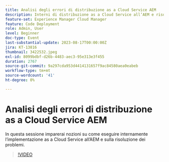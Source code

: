 ```yaml
---
title: Analisi degli errori di distribuzione as a Cloud Service AEM
description: Interni di distribuzione as a Cloud Service all’AEM e risoluzione dei problemi.
feature-set: Experience Manager Cloud Manager
feature: Code Deployment
role: Admin, User
level: Beginner
doc-type: Event
last-substantial-update: 2023-08-17T00:00:00Z
jira: KT-13816
thumbnail: 3422532.jpeg
exl-id: 8099bdbf-d26b-4483-aec3-95e313e3f455
duration: 2767
source-git-commit: 9a297cda953d4414131657f9ac84580aea0eabeb
workflow-type: tm+mt
source-wordcount: '41'
ht-degree: 0%

---
```


# Analisi degli errori di distribuzione as a Cloud Service AEM

In questa sessione imparerai nozioni su come eseguire internamente l’implementazione as a Cloud Service all’AEM e sulla risoluzione dei problemi.

>[!VIDEO](https://video.tv.adobe.com/v/3422532/?learn=on)
